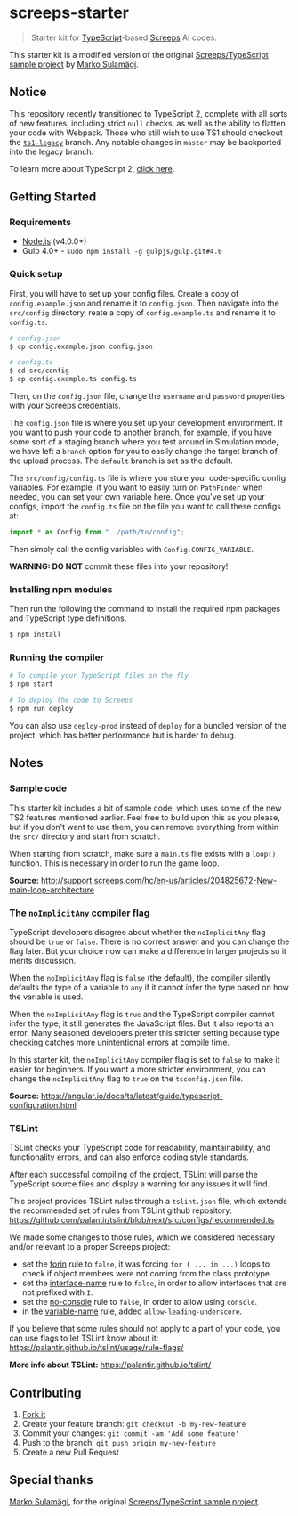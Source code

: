 # screeps-starter

> Starter kit for [TypeScript](http://www.typescriptlang.org/)-based [Screeps](https://screeps.com/) AI codes.

This starter kit is a modified version of the original [Screeps/TypeScript sample project](https://github.com/MarkoSulamagi/Screeps-typescript-sample-project) by [Marko Sulamägi](https://github.com/MarkoSulamagi).

## Notice

This repository recently transitioned to TypeScript 2, complete with all sorts of new features, including strict `null` checks, as well as the ability to flatten your code with Webpack. Those who still wish to use TS1 should checkout the [`ts1-legacy`](https://github.com/screepers/screeps-typescript-starter/tree/ts1-legacy) branch. Any notable changes in `master` may be backported into the legacy branch.

To learn more about TypeScript 2, [click here](https://blogs.msdn.microsoft.com/typescript/2016/07/11/announcing-typescript-2-0-beta/).

## Getting Started

### Requirements

* [Node.js](https://nodejs.org/en/) (v4.0.0+)
* Gulp 4.0+ - `sudo npm install -g gulpjs/gulp.git#4.0`

### Quick setup

First, you will have to set up your config files. Create a copy of `config.example.json` and rename it to `config.json`. Then navigate into the `src/config` directory, reate a copy of `config.example.ts` and rename it to `config.ts`.

```bash
# config.json
$ cp config.example.json config.json

# config.ts
$ cd src/config
$ cp config.example.ts config.ts
```

Then, on the `config.json` file, change the `username` and `password` properties with your Screeps credentials.

The `config.json` file is where you set up your development environment. If you want to push your code to another branch, for example, if you have some sort of a staging branch where you test around in Simulation mode, we have left a `branch` option for you to easily change the target branch of the upload process. The `default` branch is set as the default.

The `src/config/config.ts` file is where you store your code-specific config variables. For example, if you want to easily turn on `PathFinder` when needed, you can set your own variable here. Once you've set up your configs, import the `config.ts` file on the file you want to call these configs at:

```js
import * as Config from "../path/to/config";
```

Then simply call the config variables with `Config.CONFIG_VARIABLE`.

**WARNING: DO NOT** commit these files into your repository!

### Installing npm modules

Then run the following the command to install the required npm packages and TypeScript type definitions.

```bash
$ npm install
```

### Running the compiler

```bash
# To compile your TypeScript files on the fly
$ npm start

# To deploy the code to Screeps
$ npm run deploy
```

You can also use `deploy-prod` instead of `deploy` for a bundled version of the project, which has better performance but is harder to debug.

## Notes

### Sample code

This starter kit includes a bit of sample code, which uses some of the new TS2 features mentioned earlier. Feel free to build upon this as you please, but if you don't want to use them, you can remove everything from within the `src/` directory and start from scratch.

When starting from scratch, make sure a `main.ts` file exists with a `loop()` function. This is necessary in order to run the game loop.

**Source:** http://support.screeps.com/hc/en-us/articles/204825672-New-main-loop-architecture

### The `noImplicitAny` compiler flag

TypeScript developers disagree about whether the `noImplicitAny` flag should be `true` or `false`. There is no correct answer and you can change the flag later. But your choice now can make a difference in larger projects so it merits discussion.

When the `noImplicitAny` flag is `false` (the default), the compiler silently defaults the type of a variable to `any` if it cannot infer the type based on how the variable is used.

When the `noImplicitAny` flag is `true` and the TypeScript compiler cannot infer the type, it still generates the JavaScript files. But it also reports an error. Many seasoned developers prefer this stricter setting because type checking catches more unintentional errors at compile time.

In this starter kit, the `noImplicitAny` compiler flag is set to `false` to make it easier for beginners. If you want a more stricter environment, you can change the `noImplicitAny` flag to `true` on the `tsconfig.json` file.

**Source:** https://angular.io/docs/ts/latest/guide/typescript-configuration.html


### TSLint

TSLint checks your TypeScript code for readability, maintainability, and functionality errors, and can also enforce coding style standards.

After each successful compiling of the project, TSLint will parse the TypeScript source files and display a warning for any issues it will find.

This project provides TSLint rules through a `tslint.json` file, which extends the recommended set of rules from TSLint github repository: https://github.com/palantir/tslint/blob/next/src/configs/recommended.ts

We made some changes to those rules, which we considered necessary and/or relevant to a proper Screeps project:

 - set the [forin](http://palantir.github.io/tslint/rules/forin/) rule to `false`, it was forcing `for ( ... in ...)` loops to check if object members were not coming from the class prototype.
 - set the [interface-name](http://palantir.github.io/tslint/rules/interface-name/) rule to `false`, in order to allow interfaces that are not prefixed with `I`.
 - set the [no-console](http://palantir.github.io/tslint/rules/no-console/) rule to `false`, in order to allow using `console`.
 - in the [variable-name](http://palantir.github.io/tslint/rules/variable-name/) rule, added `allow-leading-underscore`.

If you believe that some rules should not apply to a part of your code, you can use flags to let TSLint know about it: https://palantir.github.io/tslint/usage/rule-flags/

**More info about TSLint:** https://palantir.github.io/tslint/


## Contributing

1. [Fork it](https://github.com/screepers/screeps-typescript-starter/fork)
2. Create your feature branch: `git checkout -b my-new-feature`
3. Commit your changes: `git commit -am 'Add some feature'`
4. Push to the branch: `git push origin my-new-feature`
5. Create a new Pull Request

## Special thanks

[Marko Sulamägi](https://github.com/MarkoSulamagi), for the original [Screeps/TypeScript sample project](https://github.com/MarkoSulamagi/Screeps-typescript-sample-project).
